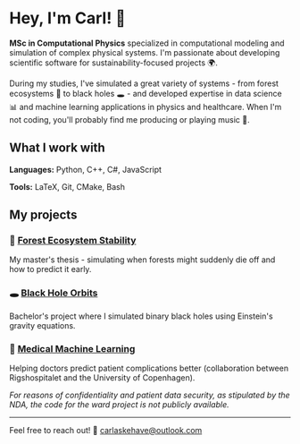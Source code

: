 # Hey, I'm Carl! 👋

**MSc in Computational Physics** specialized in computational modeling and simulation of complex physical systems. I'm passionate about developing scientific software for sustainability-focused projects 🌍.

During my studies, I've simulated a great variety of systems - from forest ecosystems 🌲 to black holes 🕳️ - and developed expertise in data science 📊 and machine learning applications in physics and healthcare. When I'm not coding, you'll probably find me producing or playing music 🎵.

## What I work with

**Languages:** Python, C++, C#, JavaScript

**Tools:** LaTeX, Git, CMake, Bash


## My projects

### 🌳 [Forest Ecosystem Stability](link-to-repo) 
My master's thesis - simulating when forests might suddenly die off and how to predict it early.

### 🕳️ [Black Hole Orbits](link-to-repo)
Bachelor's project where I simulated binary black holes using Einstein's gravity equations.

### 🏥 [Medical Machine Learning]()
Helping doctors predict patient complications better (collaboration between Rigshospitalet and the University of Copenhagen).

*For reasons of confidentiality and patient data security, as stipulated by the NDA, the code for the ward project is not publicly available.*

<!--
### 🎲 [Other stuff](link-to-projects)
Various physics simulations and hobby projects.
-->
---

Feel free to reach out! 📧 carlaskehave@outlook.com
